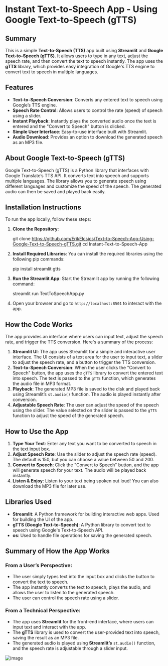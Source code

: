 # Instant Text-to-Speech App - Using Google Text-to-Speech (gTTS)

## Summary

This is a simple **Text-to-Speech (TTS)** app built using **Streamlit** and **Google Text-to-Speech (gTTS)**. It allows users to type in any text, adjust the speech rate, and then convert the text to speech instantly. The app uses the **gTTS** library, which provides easy integration of Google's TTS engine to convert text to speech in multiple languages.

## Features

- **Text-to-Speech Conversion**: Converts any entered text to speech using Google’s TTS engine.
- **Speech Rate Control**: Allows users to control the rate (speed) of speech using a slider.
- **Instant Playback**: Instantly plays the converted audio once the text is entered and the "Convert to Speech" button is clicked.
- **Simple User Interface**: Easy-to-use interface built with Streamlit.
- **Audio Download**: Provides an option to download the generated speech as an MP3 file.

## About Google Text-to-Speech (gTTS)

Google Text-to-Speech (gTTS) is a Python library that interfaces with Google Translate’s TTS API. It converts text into speech and supports multiple languages. The library allows you to generate speech using different languages and customize the speed of the speech. The generated audio can then be saved and played back easily.

## Installation Instructions

To run the app locally, follow these steps:

1. **Clone the Repository**:
    
    git clone https://github.com/ErikElcsics/Text-to-Speech-App-Using-Google-Text-to-Speech-gTTS.git
    cd Instant-Text-to-Speech-App
    

2. **Install Required Libraries**:
    You can install the required libraries using the following pip commands:

    
    pip install streamlit gtts
    

3. **Run the Streamlit App**:
    Start the Streamlit app by running the following command:

    
    streamlit run TextToSpeechApp.py
    

4. Open your browser and go to `http://localhost:8501` to interact with the app.

## How the Code Works

The app provides an interface where users can input text, adjust the speech rate, and trigger the TTS conversion. Here's a summary of the process:

1. **Streamlit UI**: The app uses Streamlit for a simple and interactive user interface. The UI consists of a text area for the user to input text, a slider to adjust the speech rate, and a button to trigger the TTS conversion.
2. **Text-to-Speech Conversion**: When the user clicks the "Convert to Speech" button, the app uses the `gTTS` library to convert the entered text into speech. The text is passed to the `gTTS` function, which generates the audio file in MP3 format.
3. **Playback**: The generated MP3 file is saved to the disk and played back using Streamlit’s `st.audio()` function. The audio is played instantly after conversion.
4. **Adjustable Speech Rate**: The user can adjust the speed of the speech using the slider. The value selected on the slider is passed to the `gTTS` function to adjust the speed of the generated speech.

## How to Use the App

1. **Type Your Text**: Enter any text you want to be converted to speech in the text input box.
2. **Adjust Speech Rate**: Use the slider to adjust the speech rate (speed). The default is 150, but you can choose a value between 50 and 200.
3. **Convert to Speech**: Click the "Convert to Speech" button, and the app will generate speech for your text. The audio will be played back instantly.
4. **Listen & Enjoy**: Listen to your text being spoken out loud! You can also download the MP3 file for later use.

## Libraries Used

- **Streamlit**: A Python framework for building interactive web apps. Used for building the UI of the app.
- **gTTS (Google Text-to-Speech)**: A Python library to convert text to speech using Google's Text-to-Speech API.
- **os**: Used to handle file operations for saving the generated speech.

## Summary of How the App Works

### From a User’s Perspective:
- The user simply types text into the input box and clicks the button to convert the text to speech.
- The app instantly converts the text to speech, plays the audio, and allows the user to listen to the generated speech.
- The user can control the speech rate using a slider.

### From a Technical Perspective:
- The app uses **Streamlit** for the front-end interface, where users can input text and interact with the app.
- The **gTTS** library is used to convert the user-provided text into speech, saving the result as an MP3 file.
- The generated audio is played using **Streamlit’s** `st.audio()` function, and the speech rate is adjustable through a slider input.

![image](https://github.com/user-attachments/assets/bcbcbc82-89a1-47ea-b972-59d798dd99ee)
